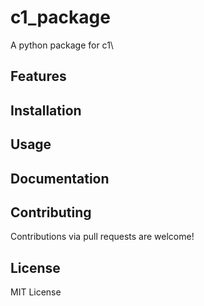 # c1_package
A python package for c1\

## Features


## Installation


## Usage


## Documentation


## Contributing

Contributions via pull requests are welcome!

## License

MIT License 
